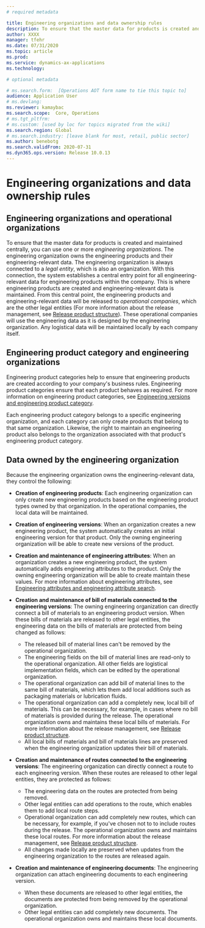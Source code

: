 ```yaml
---
# required metadata

title: Engineering organizations and data ownership rules
description: To ensure that the master data for products is created and maintained centrally, you can use one or more engineering organizations. The engineering organization represents the organization that owns the engineering products and its engineering relevant data.
author: XXXX
manager: tfehr
ms.date: 07/31/2020
ms.topic: article
ms.prod: 
ms.service: dynamics-ax-applications
ms.technology: 

# optional metadata

# ms.search.form:  [Operations AOT form name to tie this topic to]
audience: Application User
# ms.devlang: 
ms.reviewer: kamaybac
ms.search.scope:  Core, Operations
# ms.tgt_pltfrm: 
# ms.custom: [used by loc for topics migrated from the wiki]
ms.search.region: Global
# ms.search.industry: [leave blank for most, retail, public sector]
ms.author: benebotg
ms.search.validFrom: 2020-07-31
ms.dyn365.ops.version: Release 10.0.13
---
```


# Engineering organizations and data ownership rules

## Engineering organizations and operational organizations

<!-- KFM Does this feature add the concept of engineering vs organizational organizations? If so, we should make this more clear, and also describe how to configure which is which in the system. We should tell more about what an "operational organizations" is. -->

To ensure that the master data for products is created and maintained centrally, you can use one or more *engineering organizations*. The engineering organization owns the engineering products and their engineering-relevant data. The engineering organization is always connected to a *legal entity*, which is also an organization. With this connection, the system establishes a central entry point for all engineering-relevant data for engineering products within the company. This is where engineering products are created and engineering-relevant data is maintained. From this central point, the engineering products and engineering-relevant data will be released to *operational companies*, which are the other legal entities (For more information about the release management, see [Release product structure](release-product-structure.md)). These operational companies will use the engineering data as it is designed by the engineering organization. Any logistical data will be maintained locally by each company itself.

## Engineering product category and engineering organizations

Engineering product categories help to ensure that engineering products are created according to your company's business rules. Engineering product categories ensure that each product behaves as required. For more information on engineering product categories, see [Engineering versions and engineering product category](engineering-versions-product-category.md).

Each engineering product category belongs to a specific engineering organization, and each category can only create products that belong to that same organization. Likewise, the right to maintain an engineering product also belongs to the organization associated with that product's engineering product category.

## Data owned by the engineering organization

Because the engineering organization owns the engineering-relevant data, they control the following:

- **Creation of engineering products**: Each engineering organization can only create new engineering products based on the engineering product types <!-- KFM: Is "type" same as "category"? --> owned by that organization. In the operational companies, the local data will be maintained. <!-- KFM: What does this last sentence mean? -->
- **Creation of engineering versions**: When an organization creates a new engineering product, the system automatically creates an initial engineering version for that product. Only the owning engineering organization will be able to create new versions of the product.
- **Creation and maintenance of engineering attributes**: When an organization creates a new engineering product, the system automatically adds engineering attributes to the product. Only the owning engineering organization will be able to create maintain these values. For more information about engineering attributes, see [Engineering attributes and engineering attribute search](engineering-attributes-and-search.md).
- **Creation and maintenance of bill of materials connected to the engineering versions**: The owning engineering organization can directly connect a bill of materials to an engineering product version. When these bills of materials are released to other legal entities, the engineering data on the bills of materials are protected from being changed as follows:
  - The released bill of material lines can't be removed by the operational organization.
  - The engineering fields on the bill of material lines are read-only to the operational organization. All other fields are logistical implementation fields, which can be edited by the operational organization.
  - The operational organization can add bill of material lines to the same bill of materials, which lets them add local additions such as packaging materials or lubrication fluids.
  - The operational organization can add a completely new, local bill of materials. This can be necessary, for example, in cases where no bill of materials is provided during the release. The operational organization owns and maintains these local bills of materials. For more information about the release management, see [Release product structure](release-product-structure.md).
  - All local bills of materials and bill of materials lines are preserved when the engineering organization updates their bill of materials.

- **Creation and maintenance of routes connected to the engineering versions**: The engineering organization can directly connect a route to each engineering version. When these routes are released to other legal entities, they are protected as follows:
  - The engineering data on the routes are protected from being removed.
  - Other legal entities can add operations to the route, which enables them to add local route steps.
  - Operational organization can  add completely new routes, which can be necessary, for example, if you've chosen not to to include routes during the release. The operational organization owns and maintains these local routes. For more information about the release management, see [Release product structure](release-product-structure.md).
  - All changes made locally are preserved when updates from the engineering organization to the routes are released again.

- **Creation and maintenance of engineering documents**: The engineering organization can attach engineering documents to each engineering version.
  - When these documents are released to other legal entities, the documents are protected from being removed by the operational organization. 
  - Other legal entities can add completely new documents. The operational organization owns and maintains these local documents.

<!-- KFM: Sometimes we say "other legal entities" and other times we say "operational organizations". Do these mean the same thing? Might we have multiple engineering orgs and multiple operational orgs? -->